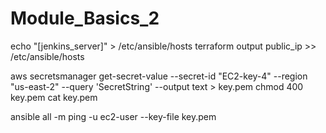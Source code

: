 # Module_Basics_2

echo "[jenkins_server]" > /etc/ansible/hosts
terraform output public_ip >> /etc/ansible/hosts

aws secretsmanager get-secret-value --secret-id "EC2-key-4" --region "us-east-2" --query 'SecretString' --output text > key.pem
chmod 400 key.pem
cat key.pem

ansible all -m ping -u ec2-user --key-file key.pem

